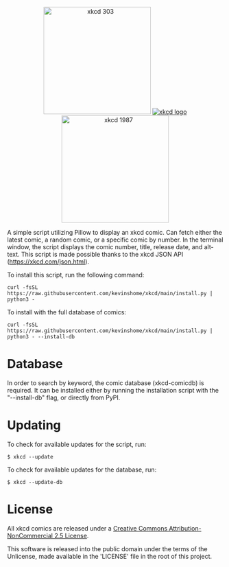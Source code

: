 <p align="center">
<a href="https://xkcd.com/303"><img src="https://imgs.xkcd.com/comics/compiling.png" width=250 height=250 alt="xkcd 303"></a>
<a href="https://xkcd.com/"><img src="https://xkcd.com/s/0b7742.png" alt="xkcd logo"></a>
<a href="https://xkcd.com/1987"><img src="https://imgs.xkcd.com/comics/python_environment.png" width=250 height=250 alt="xkcd 1987"></a>
</p>

A simple script utilizing Pillow to display an xkcd comic. Can fetch either the
latest comic, a random comic, or a specific comic by number. In the terminal window, 
the script displays the comic number, title, release date, and alt-text. This script
is made possible thanks to the xkcd JSON API (https://xkcd.com/json.html).

To install this script, run the following command:
```
curl -fsSL https://raw.githubusercontent.com/kevinshome/xkcd/main/install.py | python3 -
```

To install with the full database of comics:
```
curl -fsSL https://raw.githubusercontent.com/kevinshome/xkcd/main/install.py | python3 - --install-db
```

Database
==========

In order to search by keyword, the comic database (xkcd-comicdb) is required. It can be installed either by running the installation script with the "--install-db" flag, or directly from PyPI.

Updating
==========

To check for available updates for the script, run:
```
$ xkcd --update
```

To check for available updates for the database, run:
```
$ xkcd --update-db
```

License
=========

All xkcd comics are released under a [Creative Commons Attribution-NonCommercial 2.5 License](https://xkcd.com/license.html).

This software is released into the public domain under the terms of the Unlicense, made
available in the 'LICENSE' file in the root of this project.
